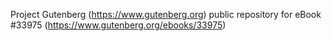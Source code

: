 Project Gutenberg (https://www.gutenberg.org) public repository for eBook #33975 (https://www.gutenberg.org/ebooks/33975)
